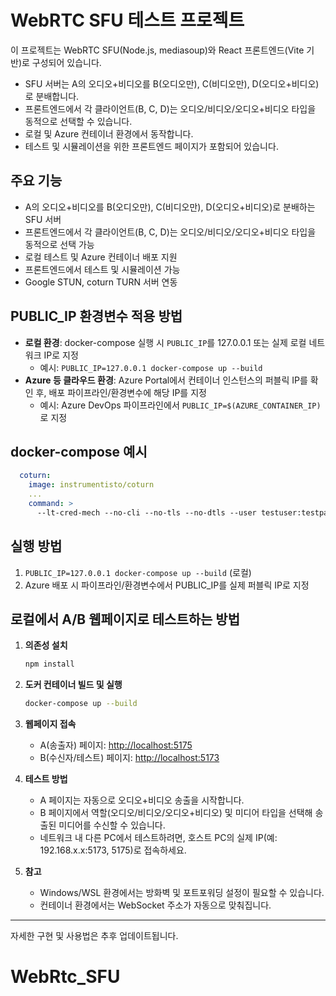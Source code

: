 # WebRTC SFU 테스트 프로젝트

이 프로젝트는 WebRTC SFU(Node.js, mediasoup)와 React 프론트엔드(Vite 기반)로 구성되어 있습니다.

- SFU 서버는 A의 오디오+비디오를 B(오디오만), C(비디오만), D(오디오+비디오)로 분배합니다.
- 프론트엔드에서 각 클라이언트(B, C, D)는 오디오/비디오/오디오+비디오 타입을 동적으로 선택할 수 있습니다.
- 로컬 및 Azure 컨테이너 환경에서 동작합니다.
- 테스트 및 시뮬레이션을 위한 프론트엔드 페이지가 포함되어 있습니다.

## 주요 기능
- A의 오디오+비디오를 B(오디오만), C(비디오만), D(오디오+비디오)로 분배하는 SFU 서버
- 프론트엔드에서 각 클라이언트(B, C, D)는 오디오/비디오/오디오+비디오 타입을 동적으로 선택 가능
- 로컬 테스트 및 Azure 컨테이너 배포 지원
- 프론트엔드에서 테스트 및 시뮬레이션 가능
- Google STUN, coturn TURN 서버 연동

## PUBLIC_IP 환경변수 적용 방법
- **로컬 환경**: docker-compose 실행 시 `PUBLIC_IP`를 127.0.0.1 또는 실제 로컬 네트워크 IP로 지정
  - 예시: `PUBLIC_IP=127.0.0.1 docker-compose up --build`
- **Azure 등 클라우드 환경**: Azure Portal에서 컨테이너 인스턴스의 퍼블릭 IP를 확인 후, 배포 파이프라인/환경변수에 해당 IP를 지정
  - 예시: Azure DevOps 파이프라인에서 `PUBLIC_IP=$(AZURE_CONTAINER_IP)`로 지정

## docker-compose 예시
```yaml
  coturn:
    image: instrumentisto/coturn
    ...
    command: >
      --lt-cred-mech --no-cli --no-tls --no-dtls --user testuser:testpass --realm=webrtc.local --external-ip=${PUBLIC_IP}
```

## 실행 방법
1. `PUBLIC_IP=127.0.0.1 docker-compose up --build` (로컬)
2. Azure 배포 시 파이프라인/환경변수에서 PUBLIC_IP를 실제 퍼블릭 IP로 지정

## 로컬에서 A/B 웹페이지로 테스트하는 방법

1. **의존성 설치**
   ```sh
   npm install
   ```

2. **도커 컨테이너 빌드 및 실행**
   ```sh
   docker-compose up --build
   ```

3. **웹페이지 접속**
   - A(송출자) 페이지: [http://localhost:5175](http://localhost:5175)
   - B(수신자/테스트) 페이지: [http://localhost:5173](http://localhost:5173)

4. **테스트 방법**
   - A 페이지는 자동으로 오디오+비디오 송출을 시작합니다.
   - B 페이지에서 역할(오디오/비디오/오디오+비디오) 및 미디어 타입을 선택해 송출된 미디어를 수신할 수 있습니다.
   - 네트워크 내 다른 PC에서 테스트하려면, 호스트 PC의 실제 IP(예: 192.168.x.x:5173, 5175)로 접속하세요.

5. **참고**
   - Windows/WSL 환경에서는 방화벽 및 포트포워딩 설정이 필요할 수 있습니다.
   - 컨테이너 환경에서는 WebSocket 주소가 자동으로 맞춰집니다.

---

자세한 구현 및 사용법은 추후 업데이트됩니다.
# WebRtc_SFU
